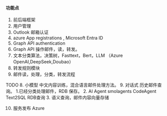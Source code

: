 

#### 功能点
1. 前后端框架
2. 用户管理
3. Outlook 邮箱认证
  1. azure App registrations , Microsoft Entra ID
  2. Graph API authentication
4. Graph API 操作邮件，读，转发。
5. 文本分类算法，决策树，Fasttext，Bert，LLM （Azure OpenAI,DeepSeek,Doubao）
6. 转发规则模块
7. 邮件读，处理，分类，转发流程

TODO
8. 小模型 中文内容训练，混合语言邮件处理方法。
9. 对话式 历史邮件查询。
    1.已经分类处理邮件，RDB 保存。
    2. AI Agent smolagents  CodeAgent Text2SQL RDB查询
    3. 语义查询，邮件内容向量存储

10. 服务发布 Azure